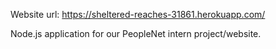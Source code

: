 Website url: https://sheltered-reaches-31861.herokuapp.com/

Node.js application for our PeopleNet intern project/website.
